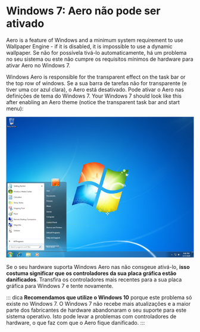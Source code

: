 # Windows 7: Aero não pode ser ativado

Aero is a feature of Windows and a minimum system requirement to use Wallpaper Engine - if it is disabled, it is impossible to use a dynamic wallpaper. Se não for possívela tivá-lo automaticamente, há um problema no seu sistema ou este não cumpre os requisitos mínimos de hardware para ativar Aero no Windows 7.

Windows Aero is responsible for the transparent effect on the task bar or the top row of windows. Se a sua barra de tarefas não for transparente (e tiver uma cor azul clara), o Aero está desativado. Pode ativar o Aero nas definições de tema do Windows 7. Your Windows 7 should look like this after enabling an Aero theme (notice the transparent task bar and start menu):

![Windows 7 com Aero](./w7.png)

Se o seu hardware suporta Windows Aero nas não consgeue ativá-lo, **isso costuma significar que os controladores da sua placa gráfica estão danificados**. Transfira os controladores mais recentes para a sua placa gráfica para Windows 7 e tente novamente.

::: dica **Recomendamos que utilize o Windows 10** porque este problema só existe no Windows 7. O Windows 7 não recebe mais atualizações e a maior parte dos fabricantes de hardware abandonaram o seu suporte para este sistema operativo. Isto pode levar a problemas com controladores de hardware, o que faz com que o Aero fique danificado. :::
